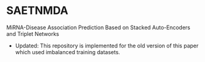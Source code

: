 # SAETNMDA
MiRNA-Disease Association Prediction Based on Stacked Auto-Encoders and Triplet Networks
  * Updated: This repository is implemented for the old version of this paper which used imbalanced training datasets. 
